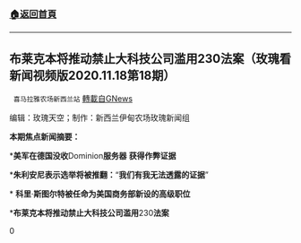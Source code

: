 ###  [:house:返回首頁](https://github.com/ourhimalayas/txt)
---

## 布莱克本将推动禁止大科技公司滥用230法案（玫瑰看新闻视频版2020.11.18第18期）
` 喜马拉雅农场新西兰站` [轉載自GNews](https://gnews.org/zh-hans/572021/)

编辑：玫瑰天空；制作：新西兰伊甸农场玫瑰新闻组



**本期焦点新闻摘要：**

\***美军在德国没收**Dominion**服务器** **获得作弊证据**

\***朱利安尼表示选举将被推翻：**“**我们有我无法透露的证据**”

\* **科里**·**斯图尔特被任命为美国商务部新设的高级职位**

\***布莱克本将推动禁止大科技公司滥用**230**法案**



0
